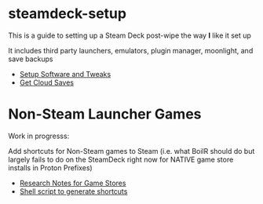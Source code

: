 # steamdeck-setup

This is a guide to setting up a Steam Deck post-wipe the way **I** like it set up

It includes third party launchers, emulators, plugin manager, moonlight, and save backups

* [Setup Software and Tweaks](https://github.com/sylverpyro/steamdeck-setups/blob/main/clean-slate-setup.md)
* [Get Cloud Saves](https://github.com/sylverpyro/steamdeck-setups/blob/main/steam-deck-ludusavi-cloud-saves.md)


# Non-Steam Launcher Games
Work in progresss:

Add shortcuts for Non-Steam games to Steam (i.e. what BoilR should do but largely fails to do on the SteamDeck right now for NATIVE game store installs in Proton Prefixes)
* [Research Notes for Game Stores](https://github.com/sylverpyro/steamdeck-setups/blob/main/non-steam-shortcuts.md)
* [Shell script to generate shortcuts](https://github.com/sylverpyro/steamdeck-setups/blob/main/nonsteam-game-shortcut-generator.sh)